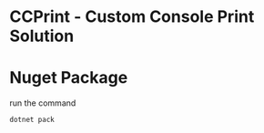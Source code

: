 # CCPrint - Custom Console Print Solution 


# Nuget Package 
run the command 
```bash 
dotnet pack 
```